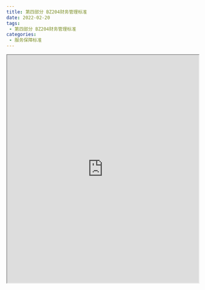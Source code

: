 ```yaml
---
title: 第四部分 BZ204财务管理标准
date: 2022-02-20
tags:
 - 第四部分 BZ204财务管理标准
categories:
 - 服务保障标准
---
```




<iframe src="https://wanli.yourtools.icu/pdf/web/viewer.html?file=https://vkceyugu.cdn.bspapp.com/VKCEYUGU-f2824a45-8901-4778-8647-e91230414af7/fe7a187d-1bce-4b45-b861-17336bfd39d5.pdf" width="100%" height="600px"></iframe>
